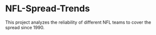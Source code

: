 # NFL-Spread-Trends
This project analyzes the reliability of different NFL teams to cover the spread since 1990.